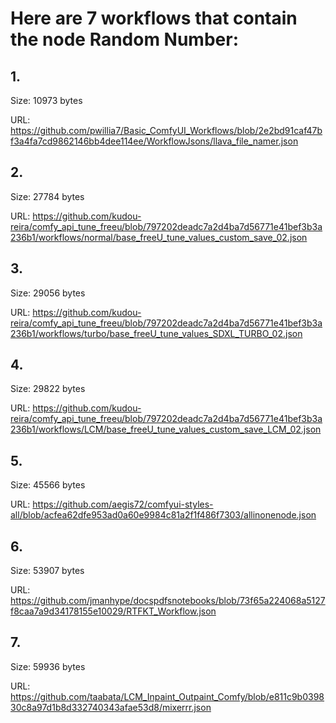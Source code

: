# Here are 7 workflows that contain the node Random Number:

## 1. 

Size: 10973 bytes

URL: https://github.com/pwillia7/Basic_ComfyUI_Workflows/blob/2e2bd91caf47bf3a4fa7cd9862146bb4dee114ee/WorkflowJsons/llava_file_namer.json

## 2. 

Size: 27784 bytes

URL: https://github.com/kudou-reira/comfy_api_tune_freeu/blob/797202deadc7a2d4ba7d56771e41bef3b3a236b1/workflows/normal/base_freeU_tune_values_custom_save_02.json

## 3. 

Size: 29056 bytes

URL: https://github.com/kudou-reira/comfy_api_tune_freeu/blob/797202deadc7a2d4ba7d56771e41bef3b3a236b1/workflows/turbo/base_freeU_tune_values_SDXL_TURBO_02.json

## 4. 

Size: 29822 bytes

URL: https://github.com/kudou-reira/comfy_api_tune_freeu/blob/797202deadc7a2d4ba7d56771e41bef3b3a236b1/workflows/LCM/base_freeU_tune_values_custom_save_LCM_02.json

## 5. 

Size: 45566 bytes

URL: https://github.com/aegis72/comfyui-styles-all/blob/acfea62dfe953ad0a60e9984c81a2f1f486f7303/allinonenode.json

## 6. 

Size: 53907 bytes

URL: https://github.com/jmanhype/docspdfsnotebooks/blob/73f65a224068a5127f8caa7a9d34178155e10029/RTFKT_Workflow.json

## 7. 

Size: 59936 bytes

URL: https://github.com/taabata/LCM_Inpaint_Outpaint_Comfy/blob/e811c9b039830c8a97d1b8d332740343afae53d8/mixerrr.json

